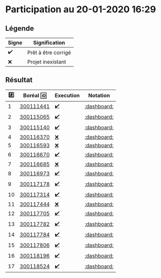 # Participation au 20-01-2020 16:29

## Légende

| Signe              | Signification                 |
|--------------------|-------------------------------|
| :heavy_check_mark: | Prêt à être corrigé           |
| :x:                | Projet inexistant             |

## Résultat

|:hash:| Boréal :id:                | Execution          | Notation         |
|------|----------------------------|--------------------|------------------|
| 1 | [300111441](b300111441.py) | [:heavy_check_mark:](Execution.md#etudiant-300111441) | [:dashboard:](Execution.md#etudiant-300111441) |
| 2 | [300115065](b300115065.py) | [:heavy_check_mark:](Execution.md#etudiant-300115065) | [:dashboard:](Execution.md#etudiant-300115065) |
| 3 | [300115140](b300115140.py) | [:heavy_check_mark:](Execution.md#etudiant-300115140) | [:dashboard:](Execution.md#etudiant-300115140) |
| 4 | [300116370](b300116370.py) | [:x:](Execution.md#etudiant-300116370) | [:dashboard:](Execution.md#etudiant-300116370) |
| 5 | [300116593](b300116593.py) | [:x:](Execution.md#etudiant-300116593) | [:dashboard:](Execution.md#etudiant-300116593) |
| 6 | [300116670](b300116670.py) | [:heavy_check_mark:](Execution.md#etudiant-300116670) | [:dashboard:](Execution.md#etudiant-300116670) |
| 7 | [300116685](b300116685.py) | [:x:](Execution.md#etudiant-300116685) | [:dashboard:](Execution.md#etudiant-300116685) |
| 8 | [300116973](b300116973.py) | [:heavy_check_mark:](Execution.md#etudiant-300116973) | [:dashboard:](Execution.md#etudiant-300116973) |
| 9 | [300117178](b300117178.py) | [:heavy_check_mark:](Execution.md#etudiant-300117178) | [:dashboard:](Execution.md#etudiant-300117178) |
| 10 | [300117314](b300117314.py) | [:heavy_check_mark:](Execution.md#etudiant-300117314) | [:dashboard:](Execution.md#etudiant-300117314) |
| 11 | [300117444](b300117444.py) | [:x:](Execution.md#etudiant-300117444) | [:dashboard:](Execution.md#etudiant-300117444) |
| 12 | [300117705](b300117705.py) | [:heavy_check_mark:](Execution.md#etudiant-300117705) | [:dashboard:](Execution.md#etudiant-300117705) |
| 13 | [300117782](b300117782.py) | [:heavy_check_mark:](Execution.md#etudiant-300117782) | [:dashboard:](Execution.md#etudiant-300117782) |
| 14 | [300117784](b300117784.py) | [:heavy_check_mark:](Execution.md#etudiant-300117784) | [:dashboard:](Execution.md#etudiant-300117784) |
| 15 | [300117806](b300117806.py) | [:heavy_check_mark:](Execution.md#etudiant-300117806) | [:dashboard:](Execution.md#etudiant-300117806) |
| 16 | [300118196](b300118196.py) | [:heavy_check_mark:](Execution.md#etudiant-300118196) | [:dashboard:](Execution.md#etudiant-300118196) |
| 17 | [300118524](b300118524.py) | [:heavy_check_mark:](Execution.md#etudiant-300118524) | [:dashboard:](Execution.md#etudiant-300118524) |
